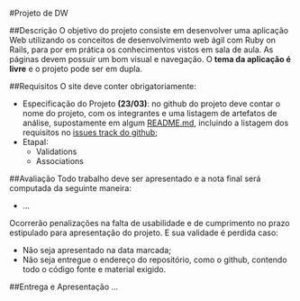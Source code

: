 #Projeto de DW

##Descrição
O objetivo do projeto consiste em desenvolver uma aplicação Web utilizando os conceitos de desenvolvimento web ágil com Ruby on Rails, para por em prática os conhecimentos vistos em sala de aula. As páginas devem possuir um bom visual e navegação. O **tema da aplicação é livre** e o projeto pode ser em dupla.

##Requisitos
O site deve conter obrigatoriamente:
	
* Especificação do Projeto **(23/03)**: no github do projeto deve contar o nome do projeto, com os integrantes e uma listagem de artefatos de análise, supostamente em algum [README.md](https://github.com/adam-p/markdown-here/wiki/Markdown-Cheatsheet), incluindo a listagem dos requisitos no [issues track do github](https://guides.github.com/features/issues/);
* EtapaI:
	* Validations
	* Associations

##Avaliação
Todo trabalho deve ser apresentado e a nota final será computada da seguinte maneira:

* ...

Ocorrerão penalizações na falta de usabilidade e de cumprimento no prazo estipulado para apresentação do projeto. E sua validade é perdida caso:

* Não seja apresentado na data marcada;
* Não seja entregue o endereço do repositório, como o github, contendo todo o código fonte e material exigido.

##Entrega e Apresentação
...
